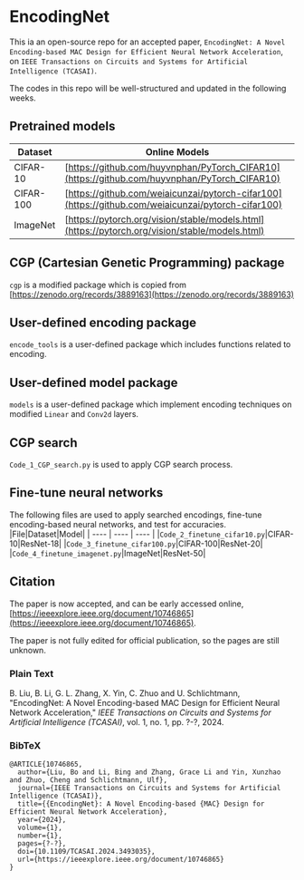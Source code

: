 # EncodingNet
This ia an open-source repo for an accepted paper, `EncodingNet: A Novel Encoding-based MAC Design for Efficient Neural Network Acceleration`, on `IEEE Transactions on Circuits and Systems for Artificial Intelligence (TCASAI)`. 

The codes in this repo will be well-structured and updated in the following weeks.

## Pretrained models
|  Dataset   | Online Models  |
|  ----  | ----  |
| CIFAR-10  | [https://github.com/huyvnphan/PyTorch_CIFAR10](https://github.com/huyvnphan/PyTorch_CIFAR10) |
| CIFAR-100  | [https://github.com/weiaicunzai/pytorch-cifar100](https://github.com/weiaicunzai/pytorch-cifar100) |
| ImageNet | [https://pytorch.org/vision/stable/models.html](https://pytorch.org/vision/stable/models.html)    |

## CGP (Cartesian Genetic Programming) package
`cgp` is a modified package which is copied from [https://zenodo.org/records/3889163](https://zenodo.org/records/3889163)

## User-defined encoding package
`encode_tools` is a user-defined package which includes functions related to encoding.

## User-defined model package
`models` is a user-defined package which implement encoding techniques on modified `Linear` and `Conv2d` layers.

## CGP search
`Code_1_CGP_search.py` is used to apply CGP search process.

## Fine-tune neural networks
The following files are used to apply searched encodings, fine-tune encoding-based neural networks, and test for accuracies. 
|File|Dataset|Model|
| ---- | ---- | ---- |
|`Code_2_finetune_cifar10.py`|CIFAR-10|ResNet-18|
|`Code_3_finetune_cifar100.py`|CIFAR-100|ResNet-20|
|`Code_4_finetune_imagenet.py`|ImageNet|ResNet-50|

<!--
## Verilog code
An example Verilog code of one column in 64×64 MAC array is shown in `/verilog/PE_colunm_Bo_64.v`. 
### Systolic array, exact multiplier, exact adder

![trad-exact-mul-exact-add](/verilog/trad/exact-mul-exact-add.svg)

<div id="mm" class="msgbox"><pre><span class="msg_none">Running Icarus Verilog simulator...</span>
<span class="msg_none">VCD info: dumping is suppressed.</span>
<span class="msg_none">a_left * w_in + sum_in =    1 *    1 +      2 =      3, sum_out =      3 (00003 at 15 ps)</span>
<span class="msg_none">a_left * w_in + sum_in =   -2 *    1 +     -3 =     -5, sum_out =     -5 (1fffb at 25 ps)</span>
<span class="msg_none">a_left * w_in + sum_in =    3 *    1 +     -4 =     -1, sum_out =     -1 (1ffff at 35 ps)</span>
<span class="msg_none">a_left * w_in + sum_in =   -4 *    1 +      5 =      1, sum_out =      1 (00001 at 45 ps)</span>
<span class="msg_none">a_left * w_in + sum_in =    1 *   -1 +      2 =      1, sum_out =      1 (00001 at 65 ps)</span>
<span class="msg_none">a_left * w_in + sum_in =   -2 *   -1 +     -3 =     -1, sum_out =     -1 (1ffff at 75 ps)</span>
<span class="msg_none">a_left * w_in + sum_in =    3 *   -1 +     -4 =     -7, sum_out =     -7 (1fff9 at 85 ps)</span>
<span class="msg_none">a_left * w_in + sum_in =   -4 *   -1 +      5 =      9, sum_out =      9 (00009 at 95 ps)</span>
<span class="msg_hint">Hint: Total mismatched samples is 0 out of 0 samples</span>
<span class="msg_none"></span>
<span class="msg_none">Simulation finished at 100 ps</span>
<span class="msg_none">Mismatches: 0 in 0 samples</span>
<span class="msg_none"></span></pre></div>
-->

## Citation
The paper is now accepted, and can be early accessed online, [https://ieeexplore.ieee.org/document/10746865](https://ieeexplore.ieee.org/document/10746865). 

The paper is not fully edited for official publication, so the pages are still unknown.

### Plain Text

B. Liu, B. Li, G. L. Zhang, X. Yin, C. Zhuo and U. Schlichtmann, "EncodingNet: A Novel Encoding-based MAC Design for Efficient Neural Network Acceleration," _IEEE Transactions on Circuits and Systems for Artificial Intelligence (TCASAI)_, vol. 1, no. 1, pp. ?-?, 2024.


### BibTeX
```
@ARTICLE{10746865,
  author={Liu, Bo and Li, Bing and Zhang, Grace Li and Yin, Xunzhao and Zhuo, Cheng and Schlichtmann, Ulf},
  journal={IEEE Transactions on Circuits and Systems for Artificial Intelligence (TCASAI)}, 
  title={{EncodingNet}: A Novel Encoding-based {MAC} Design for Efficient Neural Network Acceleration}, 
  year={2024},
  volume={1},
  number={1},
  pages={?-?},
  doi={10.1109/TCASAI.2024.3493035},
  url={https://ieeexplore.ieee.org/document/10746865}
}
```
